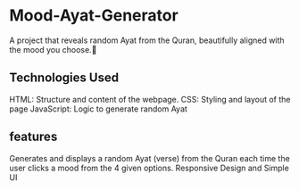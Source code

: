 # Mood-Ayat-Generator
A project that reveals random Ayat from the Quran, beautifully aligned with the mood you choose.🕋

## Technologies Used
HTML: Structure and content of the webpage.
CSS: Styling and layout of the page
JavaScript: Logic to generate random Ayat

## features
Generates and displays a random Ayat (verse) from the Quran each time the user clicks a mood from the 4 given options.
Responsive Design and Simple UI
